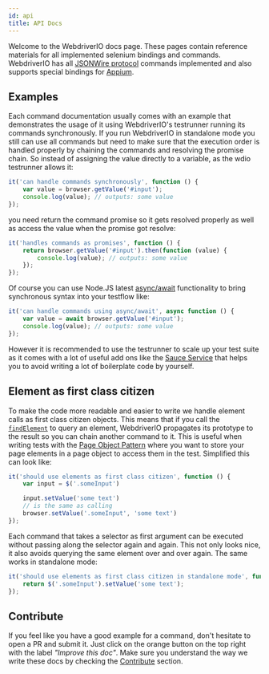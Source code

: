```yaml
---
id: api
title: API Docs
---
```


Welcome to the WebdriverIO docs page. These pages contain reference materials for all implemented selenium bindings and commands. WebdriverIO has all [JSONWire protocol](https://github.com/SeleniumHQ/selenium/wiki/JsonWireProtocol) commands implemented and also supports special bindings for [Appium](http://appium.io).

## Examples

Each command documentation usually comes with an example that demonstrates the usage of it using WebdriverIO's testrunner running its commands synchronously. If you run WebdriverIO in standalone mode you still can use all commands but need to make sure that the execution order is handled properly by chaining the commands and resolving the promise chain. So instead of assigning the value directly to a variable, as the wdio testrunner allows it:

```js
it('can handle commands synchronously', function () {
    var value = browser.getValue('#input');
    console.log(value); // outputs: some value
});
```

you need return the command promise so it gets resolved properly as well as access the value when the promise got resolve:

```js
it('handles commands as promises', function () {
    return browser.getValue('#input').then(function (value) {
        console.log(value); // outputs: some value
    });
});
```

Of course you can use Node.JS latest [async/await](https://github.com/yortus/asyncawait) functionality to bring synchronous syntax into your testflow like:

```js
it('can handle commands using async/await', async function () {
    var value = await browser.getValue('#input');
    console.log(value); // outputs: some value
});
```

However it is recommended to use the testrunner to scale up your test suite as it comes with a lot of useful add ons like the [Sauce Service](_sauce-service.md) that helps you to avoid writing a lot of boilerplate code by yourself.

## Element as first class citizen

To make the code more readable and easier to write we handle element calls as first class citizen objects. This means that if you call the [`findElement`](/docs/api/webdriver.html#findelement) to query an element, WebdriverIO propagates its prototype to the result so you can chain another command to it. This is useful when writing tests with the [Page Object Pattern](http://martinfowler.com/bliki/PageObject.html) where you want to store your page elements in a page object to access them in the test. Simplified this can look like:

```js
it('should use elements as first class citizen', function () {
    var input = $('.someInput')

    input.setValue('some text')
    // is the same as calling
    browser.setValue('.someInput', 'some text')
});
```

Each command that takes a selector as first argument can be executed without passing along the selector again and again. This not only looks nice, it also avoids querying the same element over and over again. The same works in standalone mode:

```js
it('should use elements as first class citizen in standalone mode', function () {
    return $('.someInput').setValue('some text');
});
```

## Contribute

If you feel like you have a good example for a command, don't hesitate to open a PR and submit it. Just click on the orange button on the top right with the label _"Improve this doc"_. Make sure you understand the way we write these docs by checking the [Contribute](https://github.com/webdriverio/webdriverio/blob/master/CONTRIBUTING.md) section.
